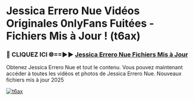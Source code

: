 # Jessica Errero Nue Vidéos Originales 0nlyFans Fuitées - Fichiers Mis à Jour ! (t6ax)

<h3>🔴 CLIQUEZ ICI 🌐==►► <a href="https://tinyurl.com/2pmr4ezf" rel="nofollow">Jessica Errero Nue Fichiers Mis à Jour</a></h3>

Obtenez Jessica Errero Nue et tout le contenu. Vous pouvez maintenant accéder à toutes les vidéos et photos de Jessica Errero Nue. Nouveaux fichiers mis à jour 2025

[![t6ax](https://i.imgur.com/6SNvagu.gif)](https://tinyurl.com/2pmr4ezf)

